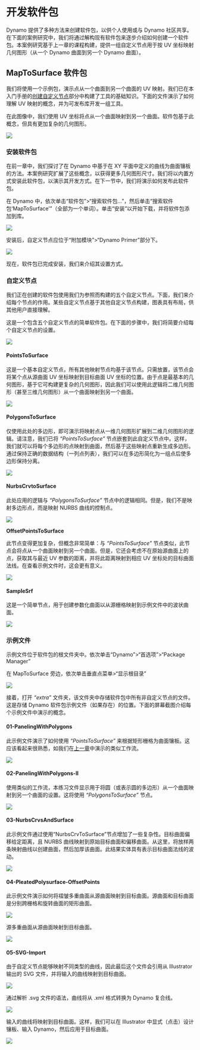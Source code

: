 # 开发软件包

Dynamo 提供了多种方法来创建软件包，以供个人使用或与 Dynamo 社区共享。在下面的案例研究中，我们将通过解构现有软件包来逐步介绍如何创建一个软件包。本案例研究基于上一章的课程构建，提供一组自定义节点用于按 UV 坐标映射几何图形（从一个 Dynamo 曲面到另一个 Dynamo 曲面）。

## MapToSurface 软件包

我们将使用一个示例包，演示点从一个曲面到另一个曲面的 UV 映射。我们已在本入门手册的[创建自定义节点](../10\_custom-nodes/10-2\_creating.md)部分中构建了工具的基础知识。下面的文件演示了如何理解 UV 映射的概念，并为可发布库开发一组工具。

在此图像中，我们使用 UV 坐标将点从一个曲面映射到另一个曲面。软件包基于此概念，但具有更加复杂的几何图形。

![](../images/6-2/3/uvMap.jpg)

### 安装软件包

在前一章中，我们探讨了在 Dynamo 中基于在 XY 平面中定义的曲线为曲面镶板的方法。本案例研究扩展了这些概念，以获得更多几何图形尺寸。我们将以内置方式安装此软件包，以演示其开发方式。在下一节中，我们将演示如何发布此软件包。

在 Dynamo 中，依次单击“软件包”>“搜索软件包...”，然后单击“搜索软件包‘MapToSurface’”（全部为一个单词）。单击“安装”以开始下载，并将软件包添加到库。

![](<../images/6-2/3/develop package - install package 01.jpg>)

安装后，自定义节点应位于“附加模块”>“Dynamo Primer”部分下。

![](<../images/6-2/3/develop package - install package 02 (1) (1).jpg>)

现在，软件包已完成安装，我们来介绍其设置方式。

### 自定义节点

我们正在创建的软件包使用我们为参照而构建的五个自定义节点。下面，我们来介绍每个节点的作用。某些自定义节点基于其他自定义节点构建，图表具有布局，供其他用户直接理解。

这是一个包含五个自定义节点的简单软件包。在下面的步骤中，我们将简要介绍每个自定义节点的设置。

![](<../images/6-2/3/develop package - custom nodes 01 (1) (1).jpg>)

#### **PointsToSurface**

这是一个基本自定义节点，所有其他映射节点均基于该节点。只需放置，该节点会将某个点从源曲面 UV 坐标映射到目标曲面 UV 坐标的位置。由于点是最基本的几何图形，基于它可构建更复杂的几何图形，因此我们可以使用此逻辑将二维几何图形（甚至三维几何图形）从一个曲面映射到另一个曲面。

![](<../images/6-2/3/develop package -pointToSurface.jpg>)

#### **PolygonsToSurface**

仅使用此处的多边形，即可演示将映射点从一维几何图形扩展到二维几何图形的逻辑。请注意，我们已将 _“PointsToSurface”_ 节点嵌套到此自定义节点中。这样，我们就可以将每个多边形的点映射到曲面，然后基于这些映射点重新生成多边形。通过保持正确的数据结构（一列点列表），我们可以在多边形简化为一组点后使多边形保持分离。

![](<../images/6-2/3/develop package -polygonsToSurface.jpg>)

#### **NurbsCrvtoSurface**

此处应用的逻辑与 _“PolygonsToSurface”_ 节点中的逻辑相同。但是，我们不是映射多边形点，而是映射 NURBS 曲线的控制点。

![](<../images/6-2/3/develop package -nurbsCrvtoSurface.jpg>)

**OffsetPointsToSurface**

此节点变得更加复杂，但概念非常简单：与 _“PointsToSurface”_ 节点类似，此节点会将点从一个曲面映射到另一个曲面。但是，它还会考虑不在原始源曲面上的点，获取其与最近 UV 参数的距离，并将此距离映射到相应 UV 坐标处的目标曲面法线。在查看示例文件时，这会更有意义。

![](<../images/6-2/3/develop package -OffsetPointsToSurface.jpg>)

#### **SampleSrf**

这是一个简单节点，用于创建参数化曲面以从源栅格映射到示例文件中的波状曲面。

![](<../images/6-2/3/develop package -sampleSrf.jpg>)

### 示例文件

示例文件位于软件包的根文件夹中。依次单击“Dynamo”>“首选项”>“Package Manager”

在 MapToSurface 旁边，依次单击垂直点菜单>“显示根目录”

![](<../images/6-2/3/develop package - example files 01.jpg>)

接着，打开 _“extra”_ 文件夹，该文件夹中存储软件包中所有非自定义节点的文件。这是存储 Dynamo 软件包示例文件（如果存在）的位置。下面的屏幕截图介绍每个示例文件中演示的概念。

#### **01-PanelingWithPolygons**

此示例文件演示了如何使用 _“PointsToSurface”_ 来根据矩形栅格为曲面镶板。这应该看起来很熟悉，如我们在[上一章](../10\_custom-nodes/10-2\_creating.md)中演示的类似工作流。

![](<../images/6-2/3/develop package -sample file 01.jpg>)

#### **02-PanelingWithPolygons-II**

使用类似的工作流，本练习文件显示用于将圆（或表示圆的多边形）从一个曲面映射到另一个曲面的设置。这将使用 _“PolygonsToSurface”_ 节点。

![](<../images/6-2/3/develop package -sample file 02.jpg>)

#### **03-NurbsCrvsAndSurface**

此示例文件通过使用“NurbsCrvToSurface”节点增加了一些复杂性。目标曲面偏移给定距离，且 NURBS 曲线映射到原始目标曲面和偏移曲面。从这里，将放样两条映射曲线以创建曲面，然后加厚该曲面。此结果实体具有表示目标曲面法线的波动。

![](<../images/6-2/3/develop package -sample file 03.jpg>)

#### **04-PleatedPolysurface-OffsetPoints**

此示例文件演示如何将褶皱多重曲面从源曲面映射到目标曲面。源曲面和目标曲面是分别跨栅格和旋转曲面的矩形曲面。

![](<../images/6-2/3/develop package -sample file 04a.jpg>)

源多重曲面从源曲面映射到目标曲面。

![](<../images/6-2/3/develop package -sample file 04b.jpg>)

#### **05-SVG-Import**

由于自定义节点能够映射不同类型的曲线，因此最后这个文件会引用从 Illustrator 输出的 SVG 文件，并将输入的曲线映射到目标曲面。

![](<../images/6-2/3/develop package -sample file 05a.jpg>)

通过解析 .svg 文件的语法，曲线将从 .xml 格式转换为 Dynamo 复合线。

![](<../images/6-2/3/develop package -sample file 05b.jpg>)

输入的曲线将映射到目标曲面。这样，我们可以在 Illustrator 中显式（点击）设计镶板、输入 Dynamo，然后应用于目标曲面。

![](<../images/6-2/3/develop package -sample file 05c.jpg>)
